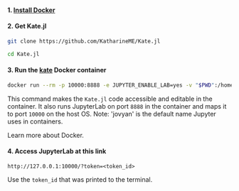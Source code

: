 #### 1. [Install Docker](https://www.docker.com/get-started)

#### 2. Get Kate.jl

```sh
git clone https://github.com/KatharineME/Kate.jl

cd Kate.jl
```

#### 3. Run the [kate](https://hub.docker.com/repository/docker/katharineme/process_sequence) Docker container

```sh
docker run --rm -p 10000:8888 -e JUPYTER_ENABLE_LAB=yes -v "$PWD":/home/jovyan/Kate.jl katharineme/kate
```

This command makes the `Kate.jl` code accessible and editable in the container. It also runs JupyterLab on port `8888` in the container and maps it to port `10000` on the host OS. Note: 'jovyan' is the default name Jupyter uses in containers. 

Learn more about Docker.

#### 4. Access JupyterLab at this link

`http://127.0.0.1:10000/?token=<token_id>`

Use the `token_id` that was printed to the terminal.
